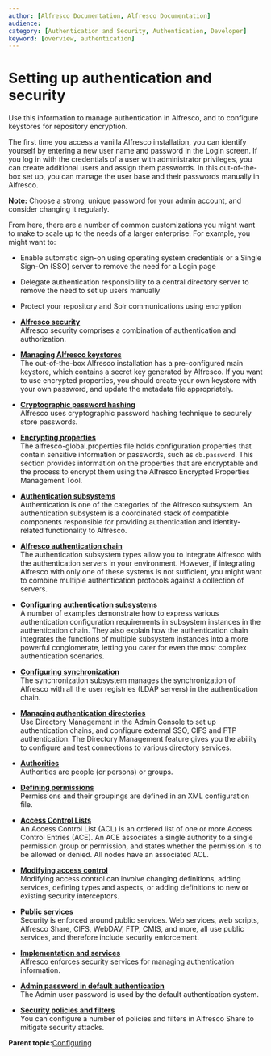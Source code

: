 ```yaml
---
author: [Alfresco Documentation, Alfresco Documentation]
audience: 
category: [Authentication and Security, Authentication, Developer]
keyword: [overview, authentication]
---
```


# Setting up authentication and security

Use this information to manage authentication in Alfresco, and to configure keystores for repository encryption.

The first time you access a vanilla Alfresco installation, you can identify yourself by entering a new user name and password in the Login screen. If you log in with the credentials of a user with administrator privileges, you can create additional users and assign them passwords. In this out-of-the-box set up, you can manage the user base and their passwords manually in Alfresco.

**Note:** Choose a strong, unique password for your admin account, and consider changing it regularly.

From here, there are a number of common customizations you might want to make to scale up to the needs of a larger enterprise. For example, you might want to:

-   Enable automatic sign-on using operating system credentials or a Single Sign-On \(SSO\) server to remove the need for a Login page
-   Delegate authentication responsibility to a central directory server to remove the need to set up users manually
-   Protect your repository and Solr communications using encryption

-   **[Alfresco security](../concepts/secur-about.md)**  
Alfresco security comprises a combination of authentication and authorization.
-   **[Managing Alfresco keystores](../concepts/alf-keystores.md)**  
The out-of-the-box Alfresco installation has a pre-configured main keystore, which contains a secret key generated by Alfresco. If you want to use encrypted properties, you should create your own keystore with your own password, and update the metadata file appropriately.
-   **[Cryptographic password hashing](../concepts/bcrypt-overview.md)**  
Alfresco uses cryptographic password hashing technique to securely store passwords.
-   **[Encrypting properties](../concepts/encrypt-properties.md)**  
The alfresco-global.properties file holds configuration properties that contain sensitive information or passwords, such as `db.password`. This section provides information on the properties that are encryptable and the process to encrypt them using the Alfresco Encrypted Properties Management Tool.
-   **[Authentication subsystems](../concepts/auth-subsystem-intro.md)**  
Authentication is one of the categories of the Alfresco subsystem. An authentication subsystem is a coordinated stack of compatible components responsible for providing authentication and identity-related functionality to Alfresco.
-   **[Alfresco authentication chain](../concepts/auth-subsystem-chain.md)**  
The authentication subsystem types allow you to integrate Alfresco with the authentication servers in your environment. However, if integrating Alfresco with only one of these systems is not sufficient, you might want to combine multiple authentication protocols against a collection of servers.
-   **[Configuring authentication subsystems](../concepts/auth-config-examples.md)**  
A number of examples demonstrate how to express various authentication configuration requirements in subsystem instances in the authentication chain. They also explain how the authentication chain integrates the functions of multiple subsystem instances into a more powerful conglomerate, letting you cater for even the most complex authentication scenarios.
-   **[Configuring synchronization](../concepts/sync-intro.md)**  
The synchronization subsystem manages the synchronization of Alfresco with all the user registries \(LDAP servers\) in the authentication chain.
-   **[Managing authentication directories](../concepts/adminconsole-directorymgt.md)**  
 Use Directory Management in the Admin Console to set up authentication chains, and configure external SSO, CIFS and FTP authentication. The Directory Management feature gives you the ability to configure and test connections to various directory services. 
-   **[Authorities](../concepts/secur-authorities.md)**  
Authorities are people \(or persons\) or groups.
-   **[Defining permissions](../concepts/secur-permissions.md)**  
 Permissions and their groupings are defined in an XML configuration file.
-   **[Access Control Lists](../concepts/secur-acl.md)**  
An Access Control List \(ACL\) is an ordered list of one or more Access Control Entries \(ACE\). An ACE associates a single authority to a single permission group or permission, and states whether the permission is to be allowed or denied. All nodes have an associated ACL.
-   **[Modifying access control](../concepts/secur-acl-modifying.md)**  
Modifying access control can involve changing definitions, adding services, defining types and aspects, or adding definitions to new or existing security interceptors.
-   **[Public services](../concepts/secur-public-service.md)**  
Security is enforced around public services. Web services, web scripts, Alfresco Share, CIFS, WebDAV, FTP, CMIS, and more, all use public services, and therefore include security enforcement.
-   **[Implementation and services](../concepts/secur-implserv.md)**  
Alfresco enforces security services for managing authentication information.
-   **[Admin password in default authentication](../concepts/admin-password.md)**  
The Admin user password is used by the default authentication system.
-   **[Security policies and filters](../concepts/share-policies.md)**  
You can configure a number of policies and filters in Alfresco Share to mitigate security attacks.

**Parent topic:**[Configuring](../concepts/ch-configuration.md)

